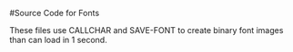 #Source Code for Fonts

These files use CALLCHAR and SAVE-FONT to create binary font images than can load in 1 second.
